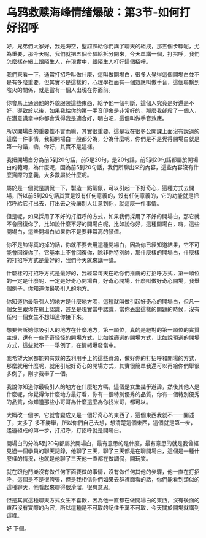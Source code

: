 # 乌鸦救赎海峰情绪爆破：第3节-如何打好招呼

好，兄弟們大家好，我是海空，聖誼課給你們講了聊天的組成，那五個步驟呢，尤為重要，那今天呢，我們就把五個步驟給拆分開來，今天單講一個，打招呼，我們怎麼樣在網上跟陌生人，在現實中，跟陌生人打好這個招呼。

我們來看一下，通常打招呼叫做什麼，這叫做開場白，很多人覺得這個開場白並不是有多麼重要，但其實不是這樣的，心理學裡面有一個效應叫做手音，這個聯繫到陰火的關係，就是當有一個人出現在你面前。

你會馬上通過他的外貌服裝這些東西，給予他一個判斷，這個人究竟是好還是不好，導致於以後，如果我給你的第一手音印象是非常好的，那麼我卻殺了一個人，在潛意識當中你都會覺得我是適合好，明白吧，這個叫做手音效應。

所以開場白的重要性不言而喻，其實很重要，這是我在很多公開課上面沒有說過的這麼一件事情，我把開場白一般都分為，分為什麼呢，你們是不是覺得開場白就是第一句話，嗨，你好，其實不是這樣。

我把開場白分為前5到20句話，前5是20句，是20句話，前5到20句話都屬於開場白的範疇，為什麼呢，因為前5到20句話，我們所聊出來的內容，這些內容沒有什麼實際的意義，大多數屬於什麼呢。

屬於是一個就是調侃一下，製造一點氣氛，可以引起一下好奇心，這種方式去開場，所以前5到20句話其實是沒有任何意義的，沒有任何意義的，它的功能就是把招呼給它打出去，打出去之後讓別人注意到你，就這麼一件事情。

但是呢，如果採用了不好的打招呼的方式，如果我們採用了不好的開場白，那它就不會回復你了，比如說什麼不好的開場白呢，比如說你好，這種開場白，嗨，這些開場白，這些開場白如果你不是要非常高的顏值。

你不是帥得真的掉的話，你就不要去用這種開場白，因為你已經知道結果，它不可能會回復你了，它基本上不會回復你，除非你特別帥，那什麼樣的開場白，什麼樣的打招呼方式是最好的，我們今天就來講一講。

什麼樣的打招呼方式是最好的，我經常每天在給你們推薦的打招呼方式，第一順位的一定是什麼呢，一定是好奇心開場白，好奇心開場，什麼叫做好奇心開場，我舉個例子，你知道你最吸引人的地方。

你知道你最吸引人的地方是什麼地方嗎，這種就叫做引起好奇心的開場白，但凡一個女生跟你在網上認識，甚至是現實當中認識，當你丟出這樣的問題的時候，沒有任何一個女生不想知道你接下來。

想要告訴她你吸引人的地方在什麼地方，第一順位，真的是絕對的第一順位的實質主規，還有一些奇奇怪怪的開場方式，比如說篩選的開場方式，比如說預選的開場方式，這些就不一一舉例了，在情緒爆發當中。

我希望大家都能夠有效的去利用手上的這些資源，做好你的打招呼和開場的方式，那麼就用什麼呢，就用引起好奇心的開場方式，其實很簡單我還可以再給你們舉很多例子，剛才我舉了一個。

我說你知道你最吸引人的地方在什麼地方嗎，這個是女生幾乎避諱，然後其他人是什麼呢，你覺得你什麼地方最好看，你有一個特別優秀的品質，你有一個特別優秀的品質，你知道那些小哥哥為什麼這麼為你找米哥，都可以。

大概改一個字，它就會變成又是一個好奇心的東西了，這個東西我就不一一闡述了，太多了 多不勝舉，所以你們自己去想，想清楚這個東西，這個就是第一步，遙遠組成的第一步，打招呼，打招呼就是開場白。

開場白的分為5到20句都屬於開場白，最有意思的是什麼，最有意思的就是我曾經見過一個學員的聊天記錄，他聊了三天，聊了三天都是在聊開場白，這個是一種什麼樣的情況，也就是他聊了三天他一直都在做調侃，開玩笑。

就在跟他鬥樂沒有做任何下面要做的事情，沒有做任何其他的步驟，他一直在打招呼，這個是不是很誇張，但是我相信你們如果去群裡面看的話，你們能看到類似的這種聊天，他看起來聊得很滑溜，很有意思。

但是其實這種聊天方式女生不喜歡，因為他一直都在做開場白的東西，沒有後面的東西沒有實際的內容，所以這種是不可取的記住千萬不可取，今天關於開場就講到這裡。

好 下個。